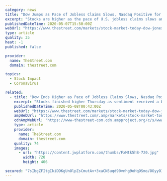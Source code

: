 ```yaml
---
category: news
title: "Dow Jumps as Pace of Jobless Claims Slows, Nasdaq Positive for 2020"
excerpt: "Stocks are higher as the pace of U.S. jobless claims slows and oil prices rise. Stocks rose on Wall Street Thursday as sentiment received a boost from news that U.S. and Chinese negotiators could meet as soon as next week to discuss their trade agreement and U."
publishedDateTime: 2020-05-07T15:50:00Z
webUrl: "https://www.thestreet.com/markets/stock-market-today-dow-jones-industrial-average-oil-unemployment"
type: article
quality: 35
heat: -1
published: false

provider:
  name: TheStreet.com
  domain: thestreet.com

topics:
  - Stock Impact
  - Coronavirus

related:
  - title: "Dow Ends Higher as Pace of Jobless Claims Slows, Nasdaq Positive for 2020"
    excerpt: "Stocks finished higher Thursday as sentiment received a boost from news that U.S. and Chinese negotiators could meet as soon as next week to discuss their trade agreement and U.S. jobless claims trended lower."
    publishedDateTime: 2020-05-08T00:43:00Z
    webUrl: "https://www.thestreet.com/markets/stock-market-today-dow-jones-industrial-average-oil-unemployment"
    ampWebUrl: "https://www.thestreet.com/.amp/markets/stock-market-today-dow-jones-industrial-average-oil-unemployment"
    cdnAmpWebUrl: "https://www-thestreet-com.cdn.ampproject.org/c/s/www.thestreet.com/.amp/markets/stock-market-today-dow-jones-industrial-average-oil-unemployment"
    type: article
    provider:
      name: TheStreet.com
      domain: thestreet.com
    quality: 74
    images:
      - url: "https://content.jwplatform.com/thumbs/FxMtk5hB-720.jpg"
        width: 720
        height: 406

secured: "7sIbgZFItgIkiDDKgUnOlpZsCmutAv+3xaCN5uqd90vnhg9oHqOSmo/OOyyO1hiO4hkrfFdDD1fCfrvzmWaB2D8eqyse/0CN7BZUiPgzYLMUPlS5Yo7bPpmRbXzK6lijO+Wiz9vmKlVCNMpCTr7Uijq0uTF7rns/7gbrjhJtLc8vKh5h24/Nx8ky2ie1m8uBn6gBGxzC+1+OuaHpYWrTpeSYORqrJHiIffXLv9XnwdSM2wThOS3YZhdACtPlO8FSdCTXi9MvFcwL27zh9DJlgAcTK9ur5D+t/UYmui66Kd/p2gjHhdcr4jezWQN61CEwo6UzL579haaX3P/XmJnOWYBi0oZ02v+du5JMASmlEGC+KGaN40fo4Tlaw76w3//KPikLa3EgN0x2JN+sYPDJ55wJA3RthtxR36D7kwoNBcTLUhIZzr8W4cYRFpG9vjf0EWZHRiuu9UElwP8TRxF9mMPkIkOesJq/d3dIJuMQeVc=;VMPaYMeQk4IlRI7hIobKUA=="
---
```


